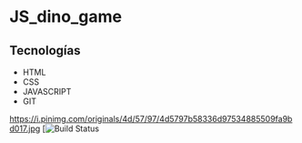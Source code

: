 # JS_dino_game

## Tecnologías

- HTML
- CSS
- JAVASCRIPT
- GIT

https://i.pinimg.com/originals/4d/57/97/4d5797b58336d97534885509fa9bd017.jpg
[![Build Status](https://i.pinimg.com/originals/4d/57/97/4d5797b58336d97534885509fa9bd017.jpg)
